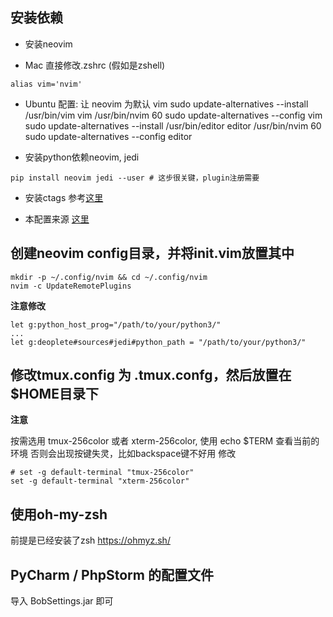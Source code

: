 ## 安装依赖
- 安装neovim

- Mac
直接修改.zshrc (假如是zshell)
```shell
alias vim='nvim'
```

- Ubuntu 配置: 让 neovim 为默认 vim
sudo update-alternatives --install /usr/bin/vim vim /usr/bin/nvim 60
sudo update-alternatives --config vim
sudo update-alternatives --install /usr/bin/editor editor /usr/bin/nvim 60
sudo update-alternatives --config editor


- 安装python依赖neovim, jedi
```shell
pip install neovim jedi --user # 这步很关键，plugin注册需要
```

- 安装ctags
参考[这里](https://jdhao.github.io/2018/09/28/nvim_tagbar_install_use/)

- 本配置来源
[这里](https://jdhao.github.io/2018/09/28/nvim_tagbar_install_use/)

## 创建neovim config目录，并将init.vim放置其中
```shell
mkdir -p ~/.config/nvim && cd ~/.config/nvim
nvim -c UpdateRemotePlugins
```
**注意修改**
```shell
let g:python_host_prog="/path/to/your/python3/"
...
let g:deoplete#sources#jedi#python_path = "/path/to/your/python3/"
```

## 修改tmux.config 为 .tmux.confg，然后放置在$HOME目录下
**注意**

按需选用 tmux-256color 或者 xterm-256color, 使用 echo $TERM 查看当前的环境
否则会出现按键失灵，比如backspace键不好用
修改
```shell
# set -g default-terminal "tmux-256color"
set -g default-terminal "xterm-256color"
```

## 使用oh-my-zsh
前提是已经安装了zsh https://ohmyz.sh/


## PyCharm / PhpStorm 的配置文件
导入 BobSettings.jar 即可


